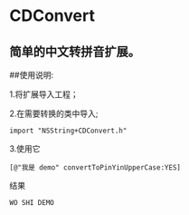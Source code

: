 # CDConvert
简单的中文转拼音扩展。
------------
##使用说明:

1.将扩展导入工程；
<p>2.在需要转换的类中导入;</p>
<pre><code>import "NSString+CDConvert.h"</pre></code>
<p>3.使用它</p>
<pre><code>[@"我是 demo" convertToPinYinUpperCase:YES]</pre></code>
<p>结果</p>
<pre><code>WO SHI DEMO</pre></code>
